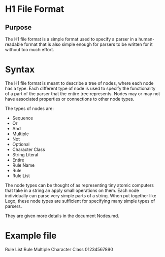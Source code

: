 # H1 File Format

## Purpose

The H1 file format is a simple format used to specify a parser in a human-readable format that is also simple enough for parsers to be written for it without too much effort.

# Syntax

The H1 file format is meant to describe a tree of nodes, where each node has a type. Each different type of node is used to specify the functionality of a part of the parser that the entire tree represents. Nodes may or may not have associated properties or connections to other node types.

The types of nodes are:

* Sequence
* Or
* And
* Multiple
* Not
* Optional
* Character Class
* String Literal
* Entire
* Rule Name
* Rule
* Rule List

The node types can be thought of as representing tiny atomic computers that take in a string an apply small operations on them. Each node individually can parse very simple parts of a string. When put together like Lego, these node types are sufficient for specifying many simple types of parsers. 

They are given more details in the document Nodes.md.

# Example file

Rule List
 Rule
  Multiple
   Character Class
    01234567890